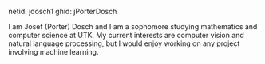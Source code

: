 netid: jdosch1
ghid: jPorterDosch

I am Josef (Porter) Dosch and I am a sophomore studying mathematics and computer science at UTK. 
My current interests are computer vision and natural language processing, but I would enjoy working on
any project involving machine learning. 